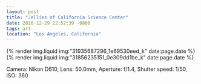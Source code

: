 ```yaml
---
layout: post
title: "Jellies of California Science Center"
date: 2016-12-29 22:52:39 -0800
tags: art
location: "Los Angeles, California"
---
```


{% render img.liquid img:"31935687296_1e69530eed_k" date:page.date %}
{% render img.liquid img:"31856235151_0e309dd1be_k" date:page.date %}

Camera: Nikon D610, Lens: 50.0mm, Aperture: f/1.4, Shutter speed: 1/50, ISO: 360
